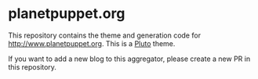 # planetpuppet.org

This repository contains the theme and generation code for http://www.planetpuppet.org.
This is a [Pluto](https://github.com/feedreader/pluto/tree/master) theme.

If you want to add a new blog to this aggregator, please create a new PR in this repository.